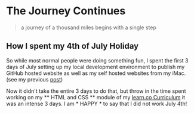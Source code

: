 # The Journey Continues
> a journey of a thousand miles begins with a single step

## How I spent my 4th of July Holiday

So while most normal people were doing something fun, I spent the first 3 days of July setting up my local development environment to publish my GitHub hosted website as well as my self hosted websites from my iMac. (see my previous  [post](http://chitownblogger.com/2017/07/03/riyadh_blog/))

Now it didn't take the entire 3 days to do that, but throw in the time spent working on my ** HTML and CSS ** module of my
[learn.co Curriculum](https://learn.co/tracks/full-stack-web-dev-with-react/html-and-css/site-publishing/) it was an intense 3 days. I am * HAPPY * to say that I did not work July 4th!
